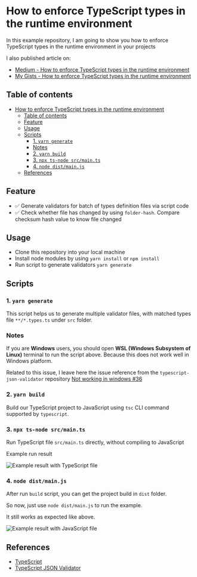 # How to enforce TypeScript types in the runtime environment

In this example repository, I am going to show you how to enforce TypeScript types in the runtime environment in your projects

I also published article on:

- [Medium - How to enforce TypeScript types in the runtime environment](#how-to-enforce-typescript-types-in-the-runtime-environment)
- [My Gists - How to enforce TypeScript types in the runtime environment](https://gist.github.com/phatnguyenuit/8c5d2acb9a458f8f3962a48b5cb79737)

## Table of contents
- [How to enforce TypeScript types in the runtime environment](#how-to-enforce-typescript-types-in-the-runtime-environment)
  - [Table of contents](#table-of-contents)
  - [Feature](#feature)
  - [Usage](#usage)
  - [Scripts](#scripts)
    - [1. `yarn generate`](#1-yarn-generate)
    - [Notes](#notes)
    - [2. `yarn build`](#2-yarn-build)
    - [3. `npx ts-node src/main.ts`](#3-npx-ts-node-srcmaints)
    - [4. `node dist/main.js`](#4-node-distmainjs)
  - [References](#references)

## Feature

- ✅ Generate validators for batch of types definition files via script code
- ✅ Check whether file has changed by using `folder-hash`. Compare checksum hash value to know file changed

## Usage

- Clone this repository into your local machine
- Install node modules by using `yarn install` or `npm install`
- Run script to generate validators `yarn generate`

## Scripts

### 1. `yarn generate`

This script helps us to generate multiple validator files, with matched types file `**/*.types.ts` under `src` folder.

### Notes

If you are **Windows** users, you should open **WSL (Windows Subsystem of Linux)** terminal to run the script above. Because this does not work well in Windows platform.

Related to this issue, I leave here the issue reference from the `typescript-json-validator` repository [Not working in windows #36](https://github.com/ForbesLindesay/typescript-json-validator/issues/36#issuecomment-977836986)

### 2. `yarn build`

Build our TypeScript project to JavaScript using `tsc` CLI command supported by `typescript`.

### 3. `npx ts-node src/main.ts`

Run TypeScript file `src/main.ts` directly, without compiling to JavaScript

Example run result

![Example result with TypeScript file](https://user-images.githubusercontent.com/19201982/143566022-f943d5fc-043a-4c95-8d1e-85297bf980e5.png)

### 4. `node dist/main.js`

After run `build` script, you can get the project build in `dist` folder.

So now, just use `node dist/main.js` to run the example.

It still works as expected like above.

![Example result with JavaScript file](https://user-images.githubusercontent.com/19201982/143575073-60f6cd7c-0022-4b2b-a6c8-f4135509d78f.png)

## References

- [TypeScript](https://github.com/Microsoft/TypeScript)
- [TypeScript JSON Validator](https://github.com/ForbesLindesay/typescript-json-validator)